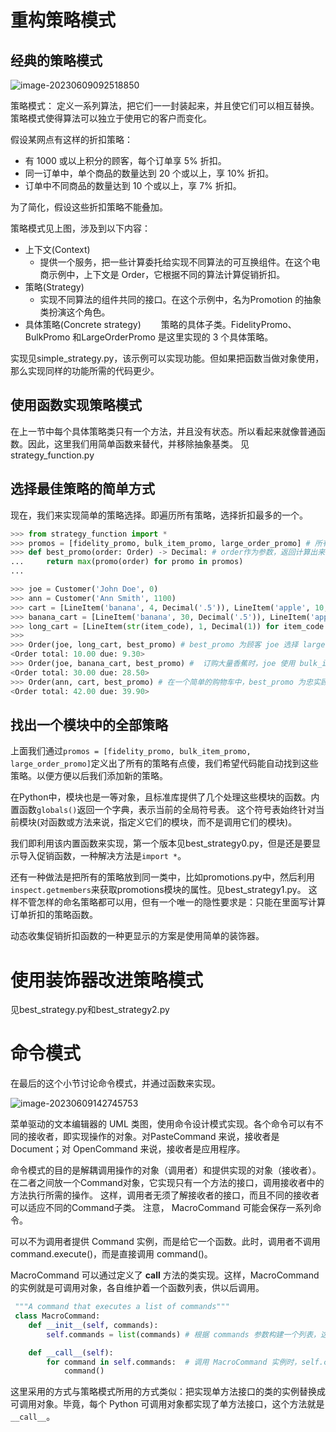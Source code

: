 # 重构策略模式


## 经典的策略模式


![image-20230609092518850](https://images-1253469118.cos.ap-guangzhou.myqcloud.com/dataimage-20230609092518850.png)

策略模式： 定义一系列算法，把它们一一封装起来，并且使它们可以相互替换。策略模式使得算法可以独立于使用它的客户而变化。

假设某网点有这样的折扣策略：
* 有 1000 或以上积分的顾客，每个订单享 5% 折扣。
* 同一订单中，单个商品的数量达到 20 个或以上，享 10% 折扣。
* 订单中不同商品的数量达到 10 个或以上，享 7% 折扣。

为了简化，假设这些折扣策略不能叠加。

策略模式见上图，涉及到以下内容：

* 上下文(Context)
    * 提供一个服务，把一些计算委托给实现不同算法的可互换组件。在这个电商示例中，上下文是 Order，它根据不同的算法计算促销折扣。
* 策略(Strategy)
    * 实现不同算法的组件共同的接口。在这个示例中，名为Promotion 的抽象类扮演这个角色。
* 具体策略(Concrete strategy)
　　策略的具体子类。FidelityPromo、BulkPromo 和LargeOrderPromo 是这里实现的 3 个具体策略。

实现见simple_strategy.py，该示例可以实现功能。但如果把函数当做对象使用，那么实现同样的功能所需的代码更少。


## 使用函数实现策略模式

在上一节中每个具体策略类只有一个方法，并且没有状态。所以看起来就像普通函数。因此，这里我们用简单函数来替代，并移除抽象基类。
见strategy_function.py

## 选择最佳策略的简单方式

现在，我们来实现简单的策略选择。即遍历所有策略，选择折扣最多的一个。
```py
>>> from strategy_function import *
>>> promos = [fidelity_promo, bulk_item_promo, large_order_promo] # 所有的策略
>>> def best_promo(order: Order) -> Decimal: # order作为参数，返回计算出来的最佳折扣
...     return max(promo(order) for promo in promos)
... 

>>> joe = Customer('John Doe', 0)
>>> ann = Customer('Ann Smith', 1100)
>>> cart = [LineItem('banana', 4, Decimal('.5')), LineItem('apple', 10, Decimal('1.5')), LineItem('watermelon', 5, Decimal(5))]
>>> banana_cart = [LineItem('banana', 30, Decimal('.5')), LineItem('apple', 10, Decimal('1.5'))]
>>> long_cart = [LineItem(str(item_code), 1, Decimal(1)) for item_code in range(10)]
>>>
>>> Order(joe, long_cart, best_promo) # best_promo 为顾客 joe 选择 larger_order_promo
<Order total: 10.00 due: 9.30>
>>> Order(joe, banana_cart, best_promo) #  订购大量香蕉时，joe 使用 bulk_item_promo 提供的折扣
<Order total: 30.00 due: 28.50>
>>> Order(ann, cart, best_promo) # 在一个简单的购物车中，best_promo 为忠实顾客 ann 提供fidelity_promo 优惠的折扣
<Order total: 42.00 due: 39.90>
```

## 找出一个模块中的全部策略

上面我们通过`promos = [fidelity_promo, bulk_item_promo, large_order_promo]`定义出了所有的策略有点傻，我们希望代码能自动找到这些策略。以便方便以后我们添加新的策略。

在Python中，模块也是一等对象，且标准库提供了几个处理这些模块的函数。内置函数`globals()`返回一个字典，表示当前的全局符号表。
这个符号表始终针对当前模块(对函数或方法来说，指定义它们的模块，而不是调用它们的模块)。

我们即利用该内置函数来实现，第一个版本见best_strategy0.py，但是还是要显示导入促销函数，一种解决方法是`import *`。


还有一种做法是把所有的策略放到同一类中，比如promotions.py中，然后利用`inspect.getmembers`来获取promotions模块的属性。见best_strategy1.py。
这样不管怎样的命名策略都可以用，但有一个唯一的隐性要求是：只能在里面写计算订单折扣的策略函数。

动态收集促销折扣函数的一种更显示的方案是使用简单的装饰器。

# 使用装饰器改进策略模式


见best_strategy.py和best_strategy2.py


# 命令模式

在最后的这个小节讨论命令模式，并通过函数来实现。

![image-20230609142745753](https://images-1253469118.cos.ap-guangzhou.myqcloud.com/dataimage-20230609142745753.png)

菜单驱动的文本编辑器的 UML 类图，使用命令设计模式实现。各个命令可以有不同的接收者，即实现操作的对象。对PasteCommand 来说，接收者是 Document；对 OpenCommand 来说，接收者是应用程序。

命令模式的目的是解耦调用操作的对象（调用者）和提供实现的对象（接收者）。在二者之间放一个Command对象，它实现只有一个方法的接口，调用接收者中的方法执行所需的操作。
这样，调用者无须了解接收者的接口，而且不同的接收者可以适应不同的Command子类。 注意， MacroCommand 可能会保存一系列命令。

可以不为调用者提供 Command 实例，而是给它一个函数。此时，调用者不调用 command.execute()，而是直接调用 command()。

MacroCommand 可以通过定义了 __call__ 方法的类实现。这样，MacroCommand 的实例就是可调用对象，各自维护着一个函数列表，供以后调用。

```py
 """A command that executes a list of commands"""
 class MacroCommand:
    def __init__(self, commands):
        self.commands = list(commands) # 根据 commands 参数构建一个列表，这样能确保参数是可迭代对象，还能在各个 MacroCommand 实例中保存各个命令引用的副本

    def __call__(self):
        for command in self.commands:  # 调用 MacroCommand 实例时，self.commands 中的各个命令依序执行
            command()
```

这里采用的方式与策略模式所用的方式类似：把实现单方法接口的类的实例替换成可调用对象。毕竟，每个 Python 可调用对象都实现了单方法接口，这个方法就是 `__call__`。

